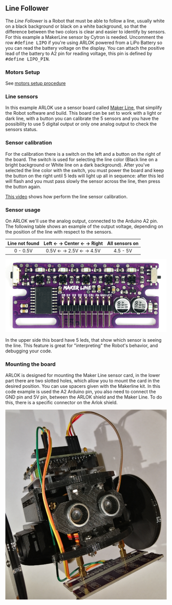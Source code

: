 ## Line Follower

The _Line Follower_ is a Robot that must be able to follow a line, usually white on a black background or black on a white background, so that the difference between the two colors is clear and easier to identify by sensors. For this example a MakerLine sensor by Cytron is needed.
Uncomment the row <kbd>#define LIPO</kbd> if you're using ARLOK powered from a LiPo Battery so you can read the battery voltage on the display. You can attach the positive lead of the battery to A2 pin for reading voltage, this pin is defined by <kbd>#define LIPO_PIN</kbd>.

### Motors Setup

See [motors setup procedure](../motors_setup.md)

### Line sensors

In this example ARLOK use a sensor board called [Maker Line](https://docs.google.com/document/d/1wZwWl72CKkajTDIyiMxSQ3bwXbWbqW0eq7rdg2MUPeU/edit?usp=sharing), that simplify the Robot software and build. This board can be set to work with a light or dark line, with a button you can calibrate the 5 sensors and you have the possibility to use 5 digital output or only one analog output to check the sensors status.  

### Sensor calibration
For the calibration there is a switch on the left and a button on the right of the board. The switch is used for selecting the line color (Black line on a bright background or White line on a dark background). After you've selected the line color with the switch, you must power the board and keep the button on the right until 5 leds will light up all in sequence: after this led will flash and you must pass slowly the sensor across the line, then press the button again.  

[This video](https://drive.google.com/file/d/19okwq5Kp5xKjQq40woOOhy_JcsLVJZ87/view) shows how perform the line sensor calibration.

### Sensor usage
On ARLOK we'll use the analog output, connected to the Arduino A2 pin. The following table shows an example of the output voltage, depending on the position of the line with respect to the sensors.

| Line not found | Left ← → Center ← → Right | All sensors on |
| :---: | :---: | :---: |
| 0 - 0.5V | 0.5V ← → 2.5V ← → 4.5V | 4.5 - 5V |

![MakerLine](../../media/lf/maker-line-bottom-view.png)

In the upper side this board have 5 leds, that show which sensor is seeing the line. This feature is great for "interpreting" the Robot's behavior, and debugging your code.

### Mounting the board

ARLOK is designed for mounting the Maker Line sensor card, in the lower part there are two slotted holes, which allow you to mount the card in the desired position. You can use spacers given with the Makerline kit. In this code example is used the A2 Arduino pin, you also need to connect the GND pin and 5V pin, between the ARLOK shield and the Maker Line. To do this, there is a specific connector on the Arlok shield.

![ARLOK with Maker Line](../../media/lf/arlok-maker-line.jpg)